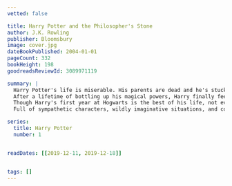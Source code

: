 ```yaml
---
vetted: false

title: Harry Potter and the Philosopher's Stone
author: J.K. Rowling
publisher: Bloomsbury
image: cover.jpg
dateBookPublished: 2004-01-01
pageCount: 332
bookHeight: 198
goodreadsReviewId: 3089971119

summary: |
  Harry Potter's life is miserable. His parents are dead and he's stuck with his heartless relatives, who force him to live in a tiny closet under the stairs. But his fortune changes when he receives a letter that tells him the truth about himself: he's a wizard. A mysterious visitor rescues him from his relatives and takes him to his new home, Hogwarts School of Witchcraft and Wizardry.
  After a lifetime of bottling up his magical powers, Harry finally feels like a normal kid. But even within the Wizarding community, he is special. He is the boy who lived: the only person to have ever survived a killing curse inflicted by the evil Lord Voldemort, who launched a brutal takeover of the Wizarding world, only to vanish after failing to kill Harry.
  Though Harry's first year at Hogwarts is the best of his life, not everything is perfect. There is a dangerous secret object hidden within the castle walls, and Harry believes it's his responsibility to prevent it from falling into evil hands. But doing so will bring him into contact with forces more terrifying than he ever could have imagined.
  Full of sympathetic characters, wildly imaginative situations, and countless exciting details, the first installment in the series assembles an unforgettable magical world and sets the stage for many high-stakes adventures to come.

series:
  title: Harry Potter
  number: 1


readDates: [[2019-12-11, 2019-12-18]]


tags: []
---
```

